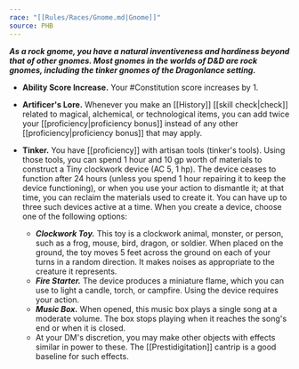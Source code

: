 ```yaml
---
race: "[[Rules/Races/Gnome.md|Gnome]]"
source: PHB
---
```

**_As a rock gnome, you have a natural inventiveness and hardiness beyond that of other gnomes. Most gnomes in the worlds of D&D are rock gnomes, including the tinker gnomes of the Dragonlance setting._**

- **Ability Score Increase.** Your #Constitution score increases by 1.

- **Artificer's Lore.** Whenever you make an [[History]] [[skill check|check]] related to magical, alchemical, or technological items, you can add twice your [[proficiency|proficiency bonus]] instead of any other [[proficiency|proficiency bonus]] that may apply.

- **Tinker.** You have [[proficiency]] with artisan tools (tinker's tools). Using those tools, you can spend 1 hour and 10 gp worth of materials to construct a Tiny clockwork device (AC 5, 1 hp). The device ceases to function after 24 hours (unless you spend 1 hour repairing it to keep the device functioning), or when you use your action to dismantle it; at that time, you can reclaim the materials used to create it. You can have up to three such devices active at a time. When you create a device, choose one of the following options:
    - _**Clockwork Toy.**_ This toy is a clockwork animal, monster, or person, such as a frog, mouse, bird, dragon, or soldier. When placed on the ground, the toy moves 5 feet across the ground on each of your turns in a random direction. It makes noises as appropriate to the creature it represents.
    - _**Fire Starter.**_ The device produces a miniature flame, which you can use to light a candle, torch, or campfire. Using the device requires your action.
    - _**Music Box.**_ When opened, this music box plays a single song at a moderate volume. The box stops playing when it reaches the song's end or when it is closed.
    - At your DM's discretion, you may make other objects with effects similar in power to these. The [[Prestidigitation]] cantrip is a good baseline for such effects.